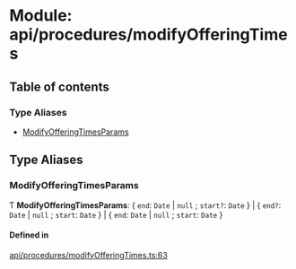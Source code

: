 # Module: api/procedures/modifyOfferingTimes

## Table of contents

### Type Aliases

- [ModifyOfferingTimesParams](../wiki/api.procedures.modifyOfferingTimes#modifyofferingtimesparams)

## Type Aliases

### ModifyOfferingTimesParams

Ƭ **ModifyOfferingTimesParams**: { `end`: `Date` \| ``null`` ; `start?`: `Date`  } \| { `end?`: `Date` \| ``null`` ; `start`: `Date`  } \| { `end`: `Date` \| ``null`` ; `start`: `Date`  }

#### Defined in

[api/procedures/modifyOfferingTimes.ts:63](https://github.com/PolymathNetwork/polymesh-sdk/blob/31dfa0dc/src/api/procedures/modifyOfferingTimes.ts#L63)
